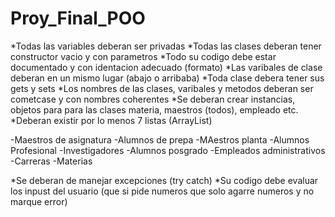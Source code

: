 # Proy_Final_POO
*Todas las variables deberan ser privadas
*Todas las clases deberan tener constructor vacio y con parametros
*Todo su codigo debe estar documentado y con identacion adecuado (formato)
*Las varibales de clase deberan en un mismo lugar (abajo o arribaba)
*Toda clase debera tener sus gets y sets
*Los nombres de las clases, varibales y metodos deberan ser cometcase y 
con nombres coherentes
*Se deberan crear instancias, objetos para para las clases materia, 
maestros (todos), empleado etc.
*Deberan existir por lo menos 7 listas (ArrayList)

-Maestros de asignatura       -Alumnos de prepa
-MAestros planta              -Alumnos Profesional
-Investigadores               -Alumnos posgrado
-Empleados administrativos    -Carreras
                              -Materias

*Se deberan de manejar excepciones (try catch)
*Su codigo debe evaluar los inpust del usuario (que si pide numeros
que solo agarre numeros y no marque error)
